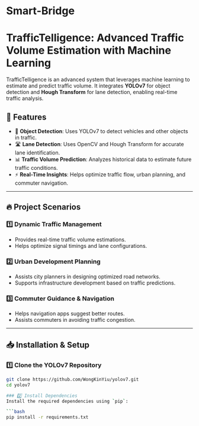 # Smart-Bridge
# TrafficTelligence: Advanced Traffic Volume Estimation with Machine Learning  

TrafficTelligence is an advanced system that leverages machine learning to estimate and predict traffic volume. It integrates **YOLOv7** for object detection and **Hough Transform** for lane detection, enabling real-time traffic analysis.  

## 🚀 Features  
- 🚗 **Object Detection**: Uses YOLOv7 to detect vehicles and other objects in traffic.  
- 🛣️ **Lane Detection**: Uses OpenCV and Hough Transform for accurate lane identification.  
- 📊 **Traffic Volume Prediction**: Analyzes historical data to estimate future traffic conditions.  
- ⚡ **Real-Time Insights**: Helps optimize traffic flow, urban planning, and commuter navigation.  

---

## 🔥 Project Scenarios  
### 1️⃣ Dynamic Traffic Management  
- Provides real-time traffic volume estimations.  
- Helps optimize signal timings and lane configurations.  

### 2️⃣ Urban Development Planning  
- Assists city planners in designing optimized road networks.  
- Supports infrastructure development based on traffic predictions.  

### 3️⃣ Commuter Guidance & Navigation  
- Helps navigation apps suggest better routes.  
- Assists commuters in avoiding traffic congestion.  

---

## 📥 Installation & Setup  

### 1️⃣ Clone the YOLOv7 Repository  
```bash
git clone https://github.com/WongKinYiu/yolov7.git  
cd yolov7

### 2️⃣ Install Dependencies
Install the required dependencies using `pip`:

```bash
pip install -r requirements.txt

